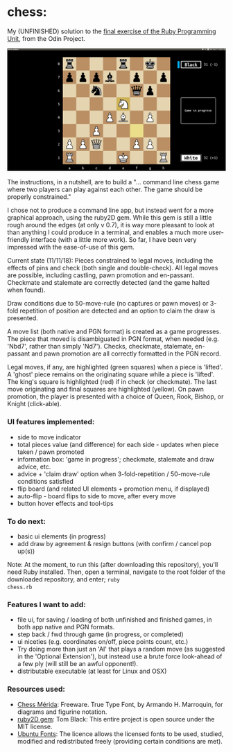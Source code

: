 # chess:
My (UNFINISHED) solution to the [final exercise of the Ruby Programming Unit](https://www.theodinproject.com/courses/ruby-programming/lessons/ruby-final-project), from the Odin Project.

![screenshot](img/screenshot2018-11-07.png)

The instructions, in a nutshell, are to build a "... command line chess game where two players can play against each other. The game should be properly constrained."

I chose not to produce a command line app, but instead went for a more graphical approach, using the ruby2D gem. While this gem is still a little rough around the edges (at only v 0.7), it is way more pleasant to look at than anything I could produce in a terminal, and enables a much more user-friendly interface (with a little more work). So far, I have been very impressed with the ease-of-use of this gem.

Current state (11/11/18): Pieces constrained to legal moves, including the effects of pins and check (both single and double-check). All legal moves are possible, including castling, pawn promotion and en-passant. Checkmate and stalemate are correctly detected (and the game halted when found).

Draw conditions due to 50-move-rule (no captures or pawn moves) or 3-fold repetition of position are detected and an option to claim the draw is presented.

A move list (both native and PGN format) is created as a game progresses. The piece that moved is disambiguated in PGN format, when needed (e.g. 'Nbd7', rather than simply 'Nd7'). Checks, checkmate, stalemate, en-passant and pawn promotion are all correctly formatted in the PGN record.

Legal moves, if any, are highlighted (green squares) when a piece is 'lifted'. A 'ghost' piece remains on the originating square while a piece is 'lifted'. The king's square is highlighted (red) if in check (or checkmate). The last move originating and final squares are highlighted (yellow). On pawn promotion, the player is presented with a choice of Queen, Rook, Bishop, or Knight (click-able).

### UI features implemented:
  * side to move indicator
  * total pieces value (and difference) for each side - updates when piece taken / pawn promoted
  * information box: 'game in progress'; checkmate, stalemate and draw advice, etc.
  * advice + 'claim draw' option  when 3-fold-repetition / 50-move-rule conditions satisfied
  * flip board (and related UI elements + promotion menu, if displayed)
  * auto-flip - board flips to side to move, after every move
  * button hover effects and tool-tips

### To do next:
  * basic ui elements (in progress)
  * add draw by agreement & resign buttons (with confirm / cancel pop up(s))

Note: At the moment, to run this (after downloading this repository), you'll need Ruby installed. Then, open a terminal, navigate to the root folder of the downloaded repository, and enter; <code>ruby chess.rb</code>

### Features I want to add:
  * file ui, for saving / loading of both unfinished and finished games, in both app native and PGN formats.
  * step back / fwd through game (in progress, or completed)
  * ui niceties (e.g. coordinates on/off, piece points count, etc.)
  * Try doing more than just an 'AI' that plays a random move (as suggested in the 'Optional Extension'), but instead use a brute force look-ahead of a few ply (will still be an awful opponent!).
  * distributable executable (at least for Linux and OSX)

### Resources used:

  * [Chess Mérida](https://marcelk.net/chess/pieces/merida/320/): Freeware. True Type Font, by Armando H. Marroquin, for diagrams and figurine notation.
  * [ruby2D gem](http://www.ruby2d.com/learn/get-started/): Tom Black: This entire project is open source under the MIT license.
  * [Ubuntu Fonts](https://design.ubuntu.com/font/): The licence allows the licensed fonts to be used, studied, modified and redistributed freely (providing certain conditions are met).
